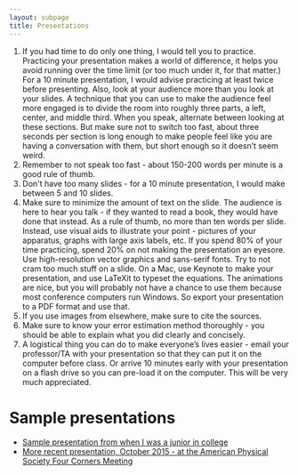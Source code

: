 ```yaml
---
layout: subpage
title: Presentations
---
```


1. If you had time to do only one thing, I would tell you to practice. Practicing your presentation makes a world of difference, it helps you avoid running over the time limit (or too much under it, for that matter.) For a 10 minute presentation, I would advise practicing at least twice before presenting. Also, look at your audience more than you look at your slides. A technique that you can use to make the audience feel more engaged is to divide the room into roughly three parts, a left, center, and middle third. When you speak, alternate between looking at these sections. But make sure not to switch too fast, about three seconds per section is long enough to make people feel like you are having a conversation with them, but short enough so it doesn’t seem weird.
2. Remember to not speak too fast - about 150-200 words per minute is a good rule of thumb.
3. Don't have too many slides - for a 10 minute presentation, I would make between 5 and 10 slides.
4. Make sure to minimize the amount of text on the slide. The audience is here to hear you talk - if they wanted to read a book, they would have done that instead. As a rule of thumb, no more than ten words per slide. Instead, use visual aids to illustrate your point - pictures of your apparatus, graphs with large axis labels, etc. If you spend 80% of your time practicing, spend 20% on not making the presentation an eyesore.
Use high-resolution vector graphics and sans-serif fonts. Try to not cram too much stuff on a slide.
On a Mac, use Keynote to make your presentation, and use LaTeXit to typeset the equations. The animations are nice, but you will probably not have a chance to use them because most conference computers run Windows. So export your presentation to a PDF format and use that.
5. If you use images from elsewhere, make sure to cite the sources.
6. Make sure to know your error estimation method thoroughly -
you should be able to explain what you did clearly and concisely.
7. A logistical thing you can do to make everyone’s lives easier - email your professor/TA with your presentation so that they can put it on the computer before class. Or arrive 10 minutes early with your presentation on a flash drive so you can pre-load it on the computer. This will be very much appreciated.

# Sample presentations
- [Sample presentation from when I was a junior in college](stm_presentation.ppt)
- [More recent presentation, October 2015 - at the American Physical Society Four Corners Meeting](aps_4cs.pdf)
